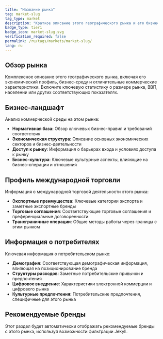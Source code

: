 ```yaml
---
title: "Название рынка"
tag: market-slug
tag_type: market
description: "Краткое описание этого географического рынка и его бизнес-ландшафта."
badge_type: tier1
badge_icon: market-slug.svg
verification_required: false
permalink: /ru/tags/markets/market-slug/
lang: ru
---
```


## Обзор рынка

Комплексное описание этого географического рынка, включая его экономический профиль, бизнес-среду и отличительные коммерческие характеристики. Включите ключевую статистику о размере рынка, ВВП, населении или других соответствующих показателях.

## Бизнес-ландшафт

Анализ коммерческой среды на этом рынке:

- **Нормативная база**: Обзор ключевых бизнес-правил и требований соответствия
- **Экономическая структура**: Описание основных экономических секторов и бизнес-деятельности
- **Доступ к рынку**: Информация о барьерах входа и условиях доступа к рынку
- **Бизнес-культура**: Ключевые культурные аспекты, влияющие на бизнес-операции и отношения

## Профиль международной торговли

Информация о международной торговой деятельности этого рынка:

- **Экспортные преимущества**: Ключевые категории экспорта и заметные экспортные бренды
- **Торговые соглашения**: Соответствующие торговые соглашения и преференциальные договоренности
- **Трансграничные операции**: Общие методы работы через границы с этим рынком

## Информация о потребителях

Ключевая информация о потребительском рынке:

- **Демография**: Соответствующая демографическая информация, влияющая на позиционирование бренда
- **Структуры расходов**: Заметные потребительские привычки и предпочтения
- **Цифровое внедрение**: Характеристики электронной коммерции и цифрового рынка
- **Культурные предпочтения**: Потребительские предпочтения, специфичные для этого рынка

## Рекомендуемые бренды

Этот раздел будет автоматически отображать рекомендуемые бренды с этого рынка, используя возможности фильтрации Jekyll.
